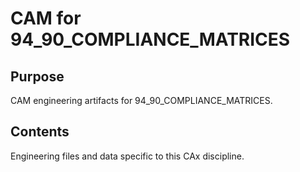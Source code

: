 # CAM for 94_90_COMPLIANCE_MATRICES

## Purpose
CAM engineering artifacts for 94_90_COMPLIANCE_MATRICES.

## Contents
Engineering files and data specific to this CAx discipline.
